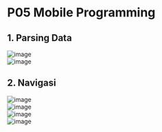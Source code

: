 # P05 Mobile Programming
## 1. Parsing Data<br>
![image](https://github.com/user-attachments/assets/26a514be-67e2-42a6-8ad2-fc4f80c32cee)<br>
![image](https://github.com/user-attachments/assets/f2fcb8d2-81bc-4d8b-8181-acae7f681af7)<br>

## 2. Navigasi<br>
![image](https://github.com/user-attachments/assets/d93c3edd-0490-4f03-92d2-15a9ff635d0d)<br>
![image](https://github.com/user-attachments/assets/d44d6484-6f86-4e89-a18e-995cae51001d)<br>
![image](https://github.com/user-attachments/assets/8a231495-b304-4aee-9523-dbc944285c04)<br>
![image](https://github.com/user-attachments/assets/31f890fe-31d2-4d83-a18f-ac35810acd14)<br>



